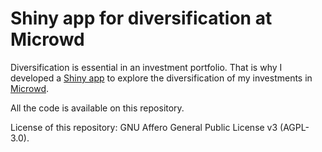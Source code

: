 # Shiny app for diversification at Microwd

Diversification is essential in an investment portfolio. That is why I developed a <a class="reference external" href="https://andreslanzos.shinyapps.io/microwd_diversification">Shiny app</a> to explore the diversification of my investments in <a class="reference external" href="https://www.microwd.es/en/">Microwd</a>. 

All the code is available on this repository.

License of this repository: GNU Affero General Public License v3 (AGPL-3.0).
